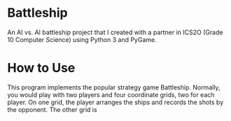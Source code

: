 # Battleship
An AI vs. AI battleship project that I created with a partner in ICS2O (Grade 10 Computer Science) using Python 3 and PyGame.

# How to Use
This program implements the popular strategy game Battleship. Normally, you would play with two players and four coordinate grids, two for each player. On one grid, the player arranges the ships and records the shots by the opponent. The other grid is 
